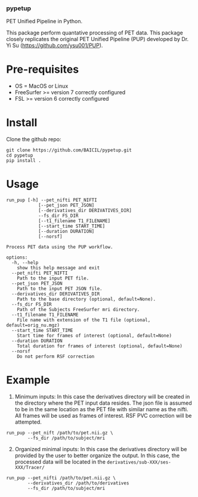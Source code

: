 ### pypetup
PET Unified Pipeline in Python.

This package perform quantative processing of PET data. This package closely replicates the original PET Unified Pipeline (PUP) developed by Dr. Yi Su (https://github.com/ysu001/PUP).

# Pre-requisites 
* OS = MacOS or Linux
* FreeSurfer >= version 7 correctly configured
* FSL >= version 6 correctly configured

# Install

Clone the github repo:

```
git clone https://github.com/BAICIL/pypetup.git
cd pypetup
pip install .
```

# Usage
```
run_pup [-h] --pet_nifti PET_NIFTI 
            [--pet_json PET_JSON] 
            [--derivatives_dir DERIVATIVES_DIR] 
            --fs_dir FS_DIR 
            [--t1_filename T1_FILENAME] 
            [--start_time START_TIME] 
            [--duration DURATION] 
            [--norsf]

Process PET data using the PUP workflow.

options:
  -h, --help            
    show this help message and exit
  --pet_nifti PET_NIFTI 
    Path to the input PET file.
  --pet_json PET_JSON
    Path to the input PET JSON file.
  --derivatives_dir DERIVATIVES_DIR
    Path to the base directory (optional, default=None).
  --fs_dir FS_DIR
    Path of the Subjects FreeSurfer mri directory.
  --t1_filename T1_FILENAME
    File name with extension of the T1 file (optional, default=orig_nu.mgz) 
  --start_time START_TIME
    Start time for frames of interest (optional, default=None)
  --duration DURATION
    Total duration for frames of interest (optional, default=None)
  --norsf
    Do not perform RSF correction
```

# Example
1. Minimum inputs: In this case the derivatives directory will be created in the directory where the PET input data resides. The json file is assumed to be in the same location as the PET file with similar name as the nifti. All frames will be used as frames of interest. RSF PVC correction will be attempted.

```
run_pup --pet_nift /path/to/pet.nii.gz \
        --fs_dir /path/to/subject/mri 

```
2. Organized minimal inputs: In this case the derivatives directory will be provided by the user to better organize the output. In this case, the processed data will be located in the `derivatives/sub-XXX/ses-XXX/Tracer/`

```
run_pup --pet_nifti /path/to/pet.nii.gz \
        --derivatives_dir /path/to/derivatives
        --fs_dir /path/to/subject/mri